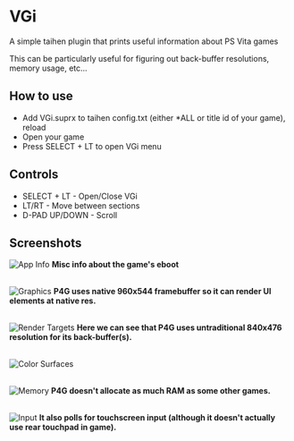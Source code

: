 # VGi
A simple taihen plugin that prints useful information about PS Vita games

This can be particularly useful for figuring out back-buffer resolutions, memory usage, etc...

## How to use
* Add VGi.suprx to taihen config.txt (either *ALL or title id of your game), reload
* Open your game
* Press SELECT + LT to open VGi menu

## Controls
* SELECT + LT - Open/Close VGi
* LT/RT - Move between sections
* D-PAD UP/DOWN - Scroll

## Screenshots
![App Info](https://user-images.githubusercontent.com/12598379/46871354-71a29580-ce31-11e8-9b0e-8546328379f6.png)
**Misc info about the game's eboot**
<br>
<br>

![Graphics](https://user-images.githubusercontent.com/12598379/46871397-9991f900-ce31-11e8-9def-fdd35140343e.png)
**P4G uses native 960x544 framebuffer so it can render UI elements at native res.**
<br>
<br>

![Render Targets](https://user-images.githubusercontent.com/12598379/46871419-a6165180-ce31-11e8-8256-14b46baa817f.png)
**Here we can see that P4G uses untraditional 840x476 resolution for its back-buffer(s).**
<br>
<br>

![Color Surfaces](https://user-images.githubusercontent.com/12598379/46871523-fa213600-ce31-11e8-83dd-f96ac4524353.png)
<br>
<br>

![Memory](https://user-images.githubusercontent.com/12598379/46871543-073e2500-ce32-11e8-963c-994e454b8269.png)
**P4G doesn't allocate as much RAM as some other games.**
<br>
<br>

![Input](https://user-images.githubusercontent.com/12598379/46871633-3d7ba480-ce32-11e8-946f-fc433474ab8b.png)
**It also polls for touchscreen input (although it doesn't actually use rear touchpad in game).**
